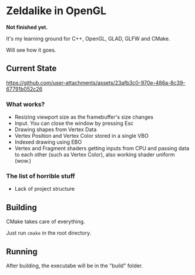 # Zeldalike in OpenGL

<b>Not finished yet.</b>

It's my learning ground for C++, OpenGL, GLAD, GLFW and CMake.

Will see how it goes.

## Current State

https://github.com/user-attachments/assets/23afb3c0-970e-486a-8c39-67791b052c26

### What works?
- Resizing viewport size as the framebuffer's size changes
- Input. You can close the window by pressing Esc
- Drawing shapes from Vertex Data
- Vertex Position and Vertex Color stored in a single VBO
- Indexed drawing using EBO
- Vertex and Fragment shaders getting inputs from CPU and passing data to each other (such as Vertex Color), also working shader uniform (wow.)

### The list of horrible stuff
- Lack of project structure

## Building
CMake takes care of everything.

Just run `cmake` in the root directory.

## Running
After building, the executabe will be in the "build" folder.
